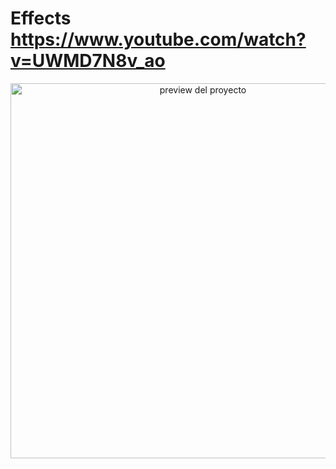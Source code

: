 # Effects https://www.youtube.com/watch?v=UWMD7N8v_ao
<p align="center">
  <img src="preview.png" alt="preview del proyecto" width="600">
</p>